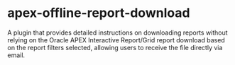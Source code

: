 # apex-offline-report-download
A plugin that provides detailed instructions on downloading reports without relying on the Oracle APEX Interactive Report/Grid report download based on the report filters selected, allowing users to receive the file directly via email.
